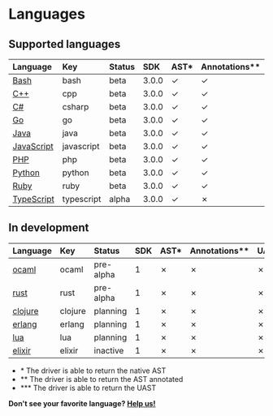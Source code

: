 <!-- Code generated by 'make languages' DO NOT EDIT. -->
# Languages

## Supported languages

| Language   | Key        | Status  | SDK  | AST\* | Annotations\*\* | UAST\*\*\* | Container | Maintainer |
| :--------- | :--------- | :------ | :--- | :--- | :------------- | :----- | :-------- | :--------- |
| [Bash](https://github.com/bblfsh/bash-driver) | bash | beta | 3.0.0 | ✓ | ✓ | ✓ | [✓](https://hub.docker.com/r/bblfsh/bash-driver/) | [bzz](https://github.com/bzz) |
| [C++](https://github.com/bblfsh/cpp-driver) | cpp | beta | 3.0.0 | ✓ | ✓ | ✓ | [✓](https://hub.docker.com/r/bblfsh/cpp-driver/) | [dennwc](https://github.com/dennwc) |
| [C#](https://github.com/bblfsh/csharp-driver) | csharp | beta | 3.0.0 | ✓ | ✓ | ✓ | [✓](https://hub.docker.com/r/bblfsh/csharp-driver/) | [dennwc](https://github.com/dennwc) |
| [Go](https://github.com/bblfsh/go-driver) | go | beta | 3.0.0 | ✓ | ✓ | ✓ | [✓](https://hub.docker.com/r/bblfsh/go-driver/) | [dennwc](https://github.com/dennwc) |
| [Java](https://github.com/bblfsh/java-driver) | java | beta | 3.0.0 | ✓ | ✓ | ✓ | [✓](https://hub.docker.com/r/bblfsh/java-driver/) | [bzz](https://github.com/bzz) |
| [JavaScript](https://github.com/bblfsh/javascript-driver) | javascript | beta | 3.0.0 | ✓ | ✓ | ✓ | [✓](https://hub.docker.com/r/bblfsh/javascript-driver/) | [bzz](https://github.com/bzz) |
| [PHP](https://github.com/bblfsh/php-driver) | php | beta | 3.0.0 | ✓ | ✓ | ✓ | [✓](https://hub.docker.com/r/bblfsh/php-driver/) | [dennwc](https://github.com/dennwc) |
| [Python](https://github.com/bblfsh/python-driver) | python | beta | 3.0.0 | ✓ | ✓ | ✓ | [✓](https://hub.docker.com/r/bblfsh/python-driver/) | [dennwc](https://github.com/dennwc) |
| [Ruby](https://github.com/bblfsh/ruby-driver) | ruby | beta | 3.0.0 | ✓ | ✓ | ✓ | [✓](https://hub.docker.com/r/bblfsh/ruby-driver/) | [dennwc](https://github.com/dennwc) |
| [TypeScript](https://github.com/bblfsh/typescript-driver) | typescript | alpha | 3.0.0 | ✓ | ✗ | ✗ | [✓](https://hub.docker.com/r/bblfsh/typescript-driver/) | [bzz](https://github.com/bzz) |

## In development

| Language   | Key        | Status  | SDK  | AST\* | Annotations\*\* | UAST\*\*\* | Container | Maintainer |
| :--------- | :--------- | :------ | :--- | :--- | :------------- | :----- | :-------- | :--------- |
| [ocaml](https://github.com/bblfsh/ocaml-driver) | ocaml | pre-alpha | 1 | ✗ | ✗ | ✗ | ✗ | - |
| [rust](https://github.com/bblfsh/rust-driver) | rust | pre-alpha | 1 | ✗ | ✗ | ✗ | [✓](https://hub.docker.com/r/bblfsh/rust-driver/) | - |
| [clojure](https://github.com/bblfsh/clojure-driver) | clojure | planning | 1 | ✗ | ✗ | ✗ | ✗ | - |
| [erlang](https://github.com/bblfsh/erlang-driver) | erlang | planning | 1 | ✗ | ✗ | ✗ | ✗ | - |
| [lua](https://github.com/bblfsh/lua-driver) | lua | planning | 1 | ✗ | ✗ | ✗ | ✗ | - |
| [elixir](https://github.com/bblfsh/elixir-driver) | elixir | inactive | 1 | ✗ | ✗ | ✗ | ✗ | - |

* \* The driver is able to return the native AST
* \*\* The driver is able to return the AST annotated
* \*\*\* The driver is able to return the UAST

**Don't see your favorite language? [Help us!](join-the-community.md)**
